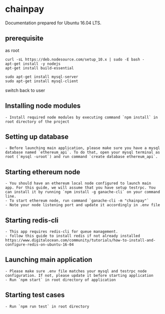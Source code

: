 # chainpay
Documentation prepared for Ubuntu 16.04 LTS.

## prerequisite
as root 

    curl -sL https://deb.nodesource.com/setup_10.x | sudo -E bash -
    apt-get install -y nodejs
    apt-get install build-essential

    sudo apt-get install mysql-server
    sudo apt-get install mysql-client

switch back to user


## Installing node modules
    - Install required node modules by executing command `npm install` in root directory of the project
    
## Setting up database
    - Before launching main application, please make sure you have a mysql database named `ethereum_api`. To do that, open your mysql terminal as root (`mysql -uroot`) and run command `create database ethereum_api`.

## Starting ethereum node
    - You should have an ethereum local node configured to launch main app. For this guide, we will assume that you have setup testrpc. You can install it by running `npm install -g ganache-cli` on your command line. 
    - To start ethereum node, run command `ganache-cli -m "chainpay"`
    - Note your node listening port and update it accordingly in .env file

## Starting redis-cli
    - This app requires redis-cli for queue management.
    - follow this guide to install redis if not already installed
    https://www.digitalocean.com/community/tutorials/how-to-install-and-configure-redis-on-ubuntu-16-04
## Launching main application
    - Please make sure .env file matches your mysql and testrpc node configuration. If not, please update it before starting application
    - Run `npm start` in root directory of application
    
## Starting test cases
    - Run `npm run test` in root directory
